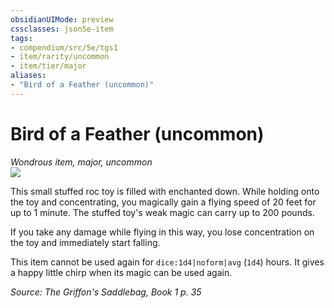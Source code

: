 ```yaml
---
obsidianUIMode: preview
cssclasses: json5e-item
tags:
- compendium/src/5e/tgs1
- item/rarity/uncommon
- item/tier/major
aliases: 
- "Bird of a Feather (uncommon)"
---
```

# Bird of a Feather (uncommon)
*Wondrous item, major, uncommon*  
![](https://raw.githubusercontent.com/TheGiddyLimit/homebrew/master/_img/TGS1/Bird-of-a-Feather.webp#right)  


This small stuffed roc toy is filled with enchanted down. While holding onto the toy and concentrating, you magically gain a flying speed of 20 feet for up to 1 minute. The stuffed toy's weak magic can carry up to 200 pounds.

If you take any damage while flying in this way, you lose concentration on the toy and immediately start falling.

This item cannot be used again for `dice:1d4|noform|avg` (`1d4`) hours. It gives a happy little chirp when its magic can be used again.

*Source: The Griffon's Saddlebag, Book 1 p. 35*